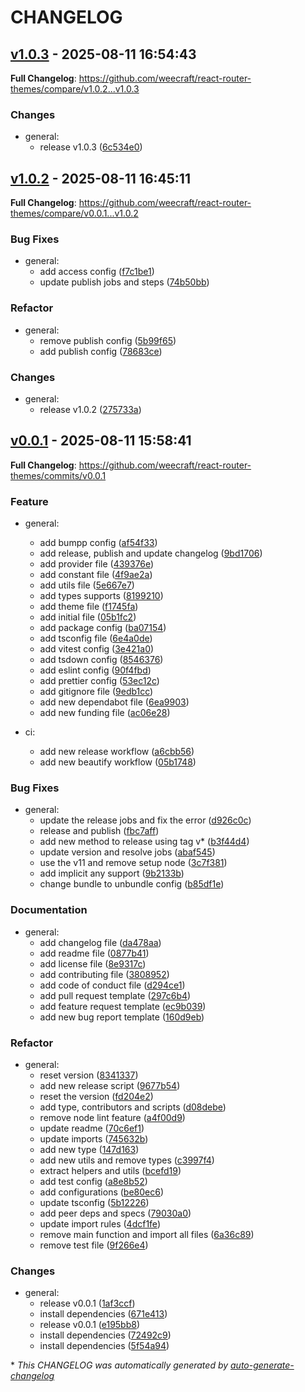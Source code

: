 # CHANGELOG

## [v1.0.3](https://github.com/weecraft/react-router-themes/releases/tag/v1.0.3) - 2025-08-11 16:54:43

**Full Changelog**: https://github.com/weecraft/react-router-themes/compare/v1.0.2...v1.0.3

### Changes

- general:
  - release v1.0.3 ([6c534e0](https://github.com/weecraft/react-router-themes/commit/6c534e04b08c935ee09b0f3ec41d21c620a925b1))

## [v1.0.2](https://github.com/weecraft/react-router-themes/releases/tag/v1.0.2) - 2025-08-11 16:45:11

**Full Changelog**: https://github.com/weecraft/react-router-themes/compare/v0.0.1...v1.0.2

### Bug Fixes

- general:
  - add access config ([f7c1be1](https://github.com/weecraft/react-router-themes/commit/f7c1be18e59e9d867e1dd76090a56f306cd76ab4))
  - update publish jobs and steps ([74b50bb](https://github.com/weecraft/react-router-themes/commit/74b50bb2fb9bd81fbaa5a4e19ead4ac295c0af1a))

### Refactor

- general:
  - remove publish config ([5b99f65](https://github.com/weecraft/react-router-themes/commit/5b99f6501f54cf31cba1438292ae41df72f0a448))
  - add publish config ([78683ce](https://github.com/weecraft/react-router-themes/commit/78683ce54b9e0d9eba1c348c47864f9b9fd1b43d))

### Changes

- general:
  - release v1.0.2 ([275733a](https://github.com/weecraft/react-router-themes/commit/275733a792a72a7a3f945775c243071137466e97))

## [v0.0.1](https://github.com/weecraft/react-router-themes/releases/tag/v0.0.1) - 2025-08-11 15:58:41

**Full Changelog**: https://github.com/weecraft/react-router-themes/commits/v0.0.1

### Feature

- general:
  - add bumpp config ([af54f33](https://github.com/weecraft/react-router-themes/commit/af54f336497da0db1c8d41e230c125b021028013))
  - add release, publish and update changelog ([9bd1706](https://github.com/weecraft/react-router-themes/commit/9bd17068496378541ae88452effd88f7fce75d41))
  - add provider file ([439376e](https://github.com/weecraft/react-router-themes/commit/439376ef210dcda33c54c0d42be64705342be5e4))
  - add constant file ([4f9ae2a](https://github.com/weecraft/react-router-themes/commit/4f9ae2a14f76fc402189424fcd1d46a792fe60f0))
  - add utils file ([5e667e7](https://github.com/weecraft/react-router-themes/commit/5e667e7a9d8fc87cbf9c74cc8b9e0630a17cfeca))
  - add types supports ([8199210](https://github.com/weecraft/react-router-themes/commit/81992102e3e29fdc4498c66d29d25f0ca4d5231a))
  - add theme file ([f1745fa](https://github.com/weecraft/react-router-themes/commit/f1745fadb700ad9ed38b7eac4d00ce38cad7c889))
  - add initial file ([05b1fc2](https://github.com/weecraft/react-router-themes/commit/05b1fc22b6f767a330e41c80f97b15e924468f53))
  - add package config ([ba07154](https://github.com/weecraft/react-router-themes/commit/ba07154d100693d4975a0f9073e96a173973bf94))
  - add tsconfig file ([6e4a0de](https://github.com/weecraft/react-router-themes/commit/6e4a0de115f19e8c36baccbd154fcc0448a6e6d7))
  - add vitest config ([3e421a0](https://github.com/weecraft/react-router-themes/commit/3e421a0661c2f220a4165ba3218487ea5e3b92cc))
  - add tsdown config ([8546376](https://github.com/weecraft/react-router-themes/commit/8546376389e4ca34e9eb591049ef7c131eb9a2f5))
  - add eslint config ([90f4fbd](https://github.com/weecraft/react-router-themes/commit/90f4fbd289883fac6b1b6701aba84ad9b3563b26))
  - add prettier config ([53ec12c](https://github.com/weecraft/react-router-themes/commit/53ec12c1e2d26254b72423b4cb089d7b7c25efa9))
  - add gitignore file ([9edb1cc](https://github.com/weecraft/react-router-themes/commit/9edb1cc2db77a661b6d9e3bf8866cd83bc71dd96))
  - add new dependabot file ([6ea9903](https://github.com/weecraft/react-router-themes/commit/6ea99039025786340f06371582de02b572288459))
  - add new funding file ([ac06e28](https://github.com/weecraft/react-router-themes/commit/ac06e2885879087c0e20a275478f322c51e2e916))

- ci:
  - add new release workflow ([a6cbb56](https://github.com/weecraft/react-router-themes/commit/a6cbb56069b94149323e94fa8508d992b8b8c21d))
  - add new beautify workflow ([05b1748](https://github.com/weecraft/react-router-themes/commit/05b1748a11eed9d6b653617a080e10036dc6bdd5))

### Bug Fixes

- general:
  - update the release jobs and fix the error ([d926c0c](https://github.com/weecraft/react-router-themes/commit/d926c0c8bc707c3cff0f563daca685bfd9262714))
  - release and publish ([fbc7aff](https://github.com/weecraft/react-router-themes/commit/fbc7affd64c12a5903505bfd14c9ca81e44ea0aa))
  - add new method to release using tag v\* ([b3f44d4](https://github.com/weecraft/react-router-themes/commit/b3f44d4539b2d8ec4c927abe7c472cc78ea0cae4))
  - update version and resolve jobs ([abaf545](https://github.com/weecraft/react-router-themes/commit/abaf5452ba9b9d6f62aec0d70b1f82909e3f2b70))
  - use the v11 and remove setup node ([3c7f381](https://github.com/weecraft/react-router-themes/commit/3c7f381978fe54b4987238fa231fa90111608fde))
  - add implicit any support ([9b2133b](https://github.com/weecraft/react-router-themes/commit/9b2133be41b8ac5ef0c6b79d77c07dfd42baed3b))
  - change bundle to unbundle config ([b85df1e](https://github.com/weecraft/react-router-themes/commit/b85df1e87140f71d7d3afe9adeee8bfc71d9033c))

### Documentation

- general:
  - add changelog file ([da478aa](https://github.com/weecraft/react-router-themes/commit/da478aaebc295c8c0e1661627de92960bb74077a))
  - add readme file ([0877b41](https://github.com/weecraft/react-router-themes/commit/0877b41a6e9a3495524c589c10b26eb50cb78aa6))
  - add license file ([8e9317c](https://github.com/weecraft/react-router-themes/commit/8e9317c05f4638ec8ea276038e2f49ad44da5475))
  - add contributing file ([3808952](https://github.com/weecraft/react-router-themes/commit/38089527fed64ca476b2d3aaa5df8f120fc35adc))
  - add code of conduct file ([d294ce1](https://github.com/weecraft/react-router-themes/commit/d294ce1070356659c03cf63983610b98da74b753))
  - add pull request template ([297c6b4](https://github.com/weecraft/react-router-themes/commit/297c6b4562d0cfc7da338342189879e292f240d0))
  - add feature request template ([ec9b039](https://github.com/weecraft/react-router-themes/commit/ec9b03940187ebe510d1a1ae5044fc28b765500c))
  - add new bug report template ([160d9eb](https://github.com/weecraft/react-router-themes/commit/160d9ebfcc2a9e24dbc8dfbb7791ee7c21d2fd21))

### Refactor

- general:
  - reset version ([8341337](https://github.com/weecraft/react-router-themes/commit/8341337a967b4ca90ac2a6146cc48c313bf38932))
  - add new release script ([9677b54](https://github.com/weecraft/react-router-themes/commit/9677b54cfa302f4a76c691c0ff0fbb68a40e8aab))
  - reset the version ([fd204e2](https://github.com/weecraft/react-router-themes/commit/fd204e275ee6c5ea6b8d55070cadbaf9b4f2d15f))
  - add type, contributors and scripts ([d08debe](https://github.com/weecraft/react-router-themes/commit/d08debe99f64d8476da3d38250645bea8d504685))
  - remove node lint feature ([a4f00d9](https://github.com/weecraft/react-router-themes/commit/a4f00d941d4c5442ce9ff4ca8aba2ca1c73aee0b))
  - update readme ([70c6ef1](https://github.com/weecraft/react-router-themes/commit/70c6ef11024fa057dc0420b139f335862937ac7c))
  - update imports ([745632b](https://github.com/weecraft/react-router-themes/commit/745632bfe8ce193a47dd43f12489177381dce12b))
  - add new type ([147d163](https://github.com/weecraft/react-router-themes/commit/147d16372546ff1e3020f2b48981e6f64b2ac878))
  - add new utils and remove types ([c3997f4](https://github.com/weecraft/react-router-themes/commit/c3997f44fb8002682acee4d5a8be0f9a6a138c2c))
  - extract helpers and utils ([bcefd19](https://github.com/weecraft/react-router-themes/commit/bcefd19352fb026fa64d405b5e8e57f76ed7bf66))
  - add test config ([a8e8b52](https://github.com/weecraft/react-router-themes/commit/a8e8b524fc75a5f10d7c136e765449ba77908927))
  - add configurations ([be80ec6](https://github.com/weecraft/react-router-themes/commit/be80ec62fc07c1519a3957c8a83fa15e7b6f9c3f))
  - update tsconfig ([5b12226](https://github.com/weecraft/react-router-themes/commit/5b12226f7ab40d980392d9edabc168b6d255b5c5))
  - add peer deps and specs ([79030a0](https://github.com/weecraft/react-router-themes/commit/79030a08293aff293d7358b933b330cf38bf199e))
  - update import rules ([4dcf1fe](https://github.com/weecraft/react-router-themes/commit/4dcf1fe0fddb51fc7f77c257af34046f70eb8487))
  - remove main function and import all files ([6a36c89](https://github.com/weecraft/react-router-themes/commit/6a36c8985eddbb23de0552a96cc3b3b3bdf01602))
  - remove test file ([9f266e4](https://github.com/weecraft/react-router-themes/commit/9f266e47de86bbc046825d3d8e94fd327f5d0f4a))

### Changes

- general:
  - release v0.0.1 ([1af3ccf](https://github.com/weecraft/react-router-themes/commit/1af3ccf388d8b705ff3dcee099dbf899834cdd59))
  - install dependencies ([671e413](https://github.com/weecraft/react-router-themes/commit/671e413e0a73c0f5de6f993305ecc3285cdd46a2))
  - release v0.0.1 ([e195bb8](https://github.com/weecraft/react-router-themes/commit/e195bb82b62bf453f66378a16eff14fd46304e29))
  - install dependencies ([72492c9](https://github.com/weecraft/react-router-themes/commit/72492c9e8b0c3dd364cf037cd7b4c4d848bf9d9c))
  - install dependencies ([5f54a94](https://github.com/weecraft/react-router-themes/commit/5f54a94bcc3b206f5adeec89729b6e3627b34638))

\* _This CHANGELOG was automatically generated by [auto-generate-changelog](https://github.com/BobAnkh/auto-generate-changelog)_
